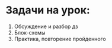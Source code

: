 # Задачи на урок:
1. Обсуждение и разбор дз
2. Блок-схемы
3. Практика, повторение пройденного











